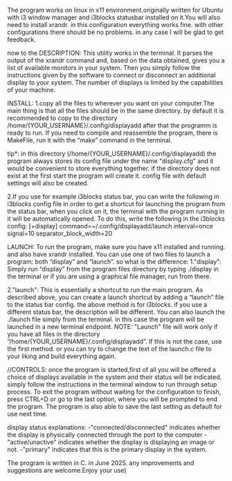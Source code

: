 The program works on linux in x11 environment.originally written for Ubuntu with i3 window manager and i3blocks statusbar installed on it.You will also need to install xrandr. in this configuration everything works fine. with other configurations there should be no problems. in any case I will be glad to get feedback. 

now to the DESCRIPTION:
This utility works in the terminal. It parses the output of the xrandr command 
and, based on the data obtained, gives you a list of available monitors in your system. Then you simply follow the instructions given by the software to connect or disconnect an additional display to your system. The number of displays is limited by the capabilities of your machine.

INSTALL:
1.copy all the files to wherever you want on your computer.The main thing is that all the files should be in the same    directory.
  by default it is recommended to copy to the directory /home/{YOUR_USERNAME}/.config/displayadd
  after that the programm is ready to run.
  If you need to compile and reassemble the program, there is MakeFile, 
  run it with the “make” command in the terminal.

  tip*:
  in this directory (/home/{YOUR_USERNAME}/.config/displayadd) the program always stores its config file under the       name "display.cfg" and it would be convenient    to store everything together.
  if the directory does not exist at the first start the program will create it. config file with default settings       will also be created.

2.If you use for example i3blocks status bar, you can write the following in i3blocks config file in order to get a      shortcut for launching the program from the status bar, when you click on it, the terminal with the program running    in it will be automatically opened.
  To do this, write the following in the i3blocks config:
  [+display]
  command=~/.config/displayadd/launch
  interval=once
  signal=10
  separator_block_width=20


LAUNCH:
To run the program, make sure you have x11 installed and running. and also have xrandr installed.
You can use one of two files to launch a program: both “display” and “launch”. 
so what is the difference:
1."display":
  Simply run “display” from the program files directory by typing ./display in the terminal or if you are using a        graphical file manager, run from there.

2."launch":
  This is essentially a shortcut to run the main program. 
  As described above, you can create a launch shortcut by adding a “launch” file to the status bar config. the above     method is for i3blocks. if you use a different status bar, the description will be different.
  You can also launch the ./launch file simply from the terminal. in this case the program will be launched in a new     terminal endpoint.
  NOTE: "Launch" file will work only if you have all files in the directory “/home/{YOUR_USERNAME}/.config/displayadd”.
  If this is not the case, use the first method. or you can try to change the text of the launch.c file to your liking   and build everything again.


//CONTROLS:
once the program is started,first of all you will be offered a choice of displays available in the system and their status will be indicated. 
simply follow the instructions in the terminal window to run through setup process.
To exit the program without waiting for the configuration to finish, press CTRL+D or go to the last option, where you will be prompted to end the program.
The program is also able to save the last setting as default for use next time.

display status explanations:
-"connected/disconnected" indicates whether the display is physically connected through the port to the computer
-"active/unactive" indicates whether the display is displaying an image or not.
-"primary" indicates that this is the primary display in the system.

The program is written in C. in June 2025.
any improvements and suggestions are welcome.Enjoy your use)

